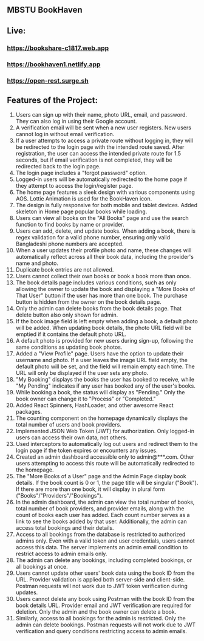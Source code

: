 ## MBSTU BookHaven

## Live:

### https://bookshare-c1817.web.app

### https://bookhaven1.netlify.app

### https://open-rest.surge.sh

## Features of the Project:

1. Users can sign up with their name, photo URL, email, and password. They can also log in using their Google account.
2. A verification email will be sent when a new user registers. New users cannot log in without email verification.
3. If a user attempts to access a private route without logging in, they will be redirected to the login page with the intended route saved. After registration, the user can access the intended private route for 1.5 seconds, but if email verification is not completed, they will be redirected back to the login page.
4. The login page includes a "forgot password" option.
5. Logged-in users will be automatically redirected to the home page if they attempt to access the login/register page.
6. The home page features a sleek design with various components using AOS. Lottie Animation is used for the BookHaven icon.
7. The design is fully responsive for both mobile and tablet devices. Added skeleton in Home page popular books while loading.
8. Users can view all books on the "All Books" page and use the search function to find books by name or provider.
9. Users can add, delete, and update books. When adding a book, there is regex validation for a valid phone number, ensuring only valid Bangladeshi phone numbers are accepted.
10. When a user updates their profile photo and name, these changes will automatically reflect across all their book data, including the provider's name and photo.
11. Duplicate book entries are not allowed.
12. Users cannot collect their own books or book a book more than once.
13. The book details page includes various conditions, such as only allowing the owner to update the book and displaying a "More Books of That User" button if the user has more than one book. The purchase button is hidden from the owner on the book details page.
14. Only the admin can delete books from the book details page. That delete button also only shown for admin.
15. If the book image field is left empty when adding a book, a default photo will be added. When updating book details, the photo URL field will be emptied if it contains the default photo URL.
16. A default photo is provided for new users during sign-up, following the same conditions as updating book photos.
17. Added a "View Profile" page. Users have the option to update their username and photo. If a user leaves the image URL field empty, the default photo will be set, and the field will remain empty each time. The URL will only be displayed if the user sets any photo.
18. "My Booking" displays the books the user has booked to receive, while "My Pending" indicates if any user has booked any of the user's books.
19. While booking a book, the status will display as "Pending." Only the book owner can change it to "Process" or "Completed."
20. Added React Spinners, HashLoader, and other awesome React packages.
21. The counting component on the homepage dynamically displays the total number of users and book providers.
22. Implemented JSON Web Token (JWT) for authorization. Only logged-in users can access their own data, not others.
23. Used interceptors to automatically log out users and redirect them to the login page if the token expires or encounters any issues.
24. Created an admin dashboard accessible only to admin@\*\*\*.com. Other users attempting to access this route will be automatically redirected to the homepage.
25. The "More Books of a User" page and the Admin Page display book details. If the book count is 0 or 1, the page title will be singular ("Book"). If there are more than one book, it will display in plural form ("Books"/"Providers"/"Bookings").
26. In the admin dashboard, the admin can view the total number of books, total number of book providers, and provider emails, along with the count of books each user has added. Each count number serves as a link to see the books added by that user. Additionally, the admin can access total bookings and their details.
27. Access to all bookings from the database is restricted to authorized admins only. Even with a valid token and user credentials, users cannot access this data. The server implements an admin email condition to restrict access to admin emails only.
28. The admin can delete any bookings, including completed bookings, or all bookings at once.
29. Users cannot update other users' book data using the book ID from the URL. Provider validation is applied both server-side and client-side. Postman requests will not work due to JWT token verification during updates.
30. Users cannot delete any book using Postman with the book ID from the book details URL. Provider email and JWT verification are required for deletion. Only the admin and the book owner can delete a book.
31. Similarly, access to all bookings for the admin is restricted. Only the admin can delete bookings. Postman requests will not work due to JWT verification and query conditions restricting access to admin emails.
